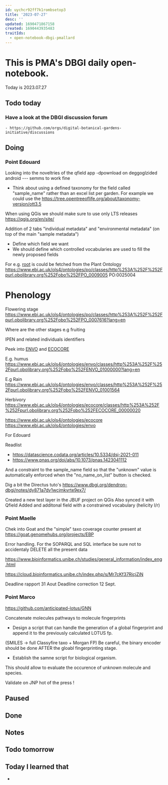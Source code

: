 ```yaml
---
id: uychcr92ff7k1rombsetop3
title: '2023-07-27'
desc: ''
updated: 1690471867158
created: 1690443935483
traitIds:
  - open-notebook-dbgi-pmallard
---
```



# This is PMA's DBGI daily open-notebook.

Today is 2023.07.27

## Todo today

### Have a look at the DBGI discussion forum
    - https://github.com/orgs/digital-botanical-gardens-initiative/discussions
###
###

## Doing

### Point Edouard

Looking into the noveltries of the qfield app
-dpownload on deggoglzided android --- semms to work fine

- Think about using a defined taxonomy for the field called "sample_name" rather than an excel list per garden.
For example we could use the https://tree.opentreeoflife.org/about/taxonomy-version/ott3.5


When using QGis
we should make sure to use only LTS releases https://qgis.org/en/site/

Addition of 2 tabs "individual metadata" and "environmental metadata" (on top of the main "sample metadata")

- Define which field we want
- We should define which controlled vocabularies are used to fill the newly proposed fields


For e.g. [root](https://en.wikipedia.org/wiki/Root "In vascular plants, the roots are the organs of a plant that are modified to provide anchorage for the plant and take in water and nutrients into the plant body, which allows  plants to grow taller and faster. They are most often below the surface of the soil, but roots can also be aerial or aerating, that is, growing up above the ground or especially above water.") is could be fetched from the Plant Ontology https://www.ebi.ac.uk/ols4/ontologies/po/classes/http%253A%252F%252Fpurl.obolibrary.org%252Fobo%252FPO_0009005
PO:0025004

# Phenology
Flowering stage https://www.ebi.ac.uk/ols4/ontologies/po/classes/http%253A%252F%252Fpurl.obolibrary.org%252Fobo%252FPO_0007616?lang=en



Where are the other stages e.g fruiting 

IPEN and related individuals identifiers


Peek into [ENVO](https://www.ebi.ac.uk/ols4/ontologies/envo) and [ECOCORE](https://www.ebi.ac.uk/ols4/ontologies/ecocore)

E.g. humus https://www.ebi.ac.uk/ols4/ontologies/envo/classes/http%253A%252F%252Fpurl.obolibrary.org%252Fobo%252FENVO_01000000?lang=en

E.g Rain https://www.ebi.ac.uk/ols4/ontologies/envo/classes/http%253A%252F%252Fpurl.obolibrary.org%252Fobo%252FENVO_01001564


Herbivory https://www.ebi.ac.uk/ols4/ontologies/ecocore/classes/http%253A%252F%252Fpurl.obolibrary.org%252Fobo%252FECOCORE_00000020

https://www.ebi.ac.uk/ols4/ontologies/ecocore
https://www.ebi.ac.uk/ols4/ontologies/envo



For Edouard

Readlist 
- https://datascience.codata.org/articles/10.5334/dsj-2021-011
- https://www.pnas.org/doi/abs/10.1073/pnas.1423041112


And a constraint to the sample_name field so that the "unknown" value is automatically enforced when the "no_name_on_list" button is checked.


Dig a bit the Directus tuto's https://www.dbgi.org/dendron-dbgi/notes/dy871a7dv1wcjmkvrte9ex7/



Created a new test layer in the JBUF project on QGis
Also synced it with Qfield
Added and additonal field with a constrained vocabulary (helicity l/r)

### Point Maelle

Chek into Goat and the "simple" taxo coverage counter present at https://goat.genomehubs.org/projects/EBP

Error handling. 
For the SOPARQL and SQL interface be sure not to accidentaly DELETE all the present data


https://www.bioinformatics.unibe.ch/studies/general_information/index_eng.html

https://cloud.bioinformatics.unibe.ch/index.php/s/Mr7cKf37RicjZiN

Deadline rapport 31 Aout
Deadline correction 12 Sept. 


### Point Marco

https://github.com/anticipated-lotus/GNN

Concatenate molecules pathways to molecule fingerprints

- Design a script that can handle the generation of a global fingerprint and append it to the previously calculated LOTUS fp.

(SMILES -> full Classyfire taxo + Morgan FP) 
Be careful, the binary encoder should be done AFTER the gloabl fingerprinting stage.

- Establish the samne script for biological organism.

This should allow to evaluate the occurence of unknown molecule and species.

Validate on JNP hot of the press !



## Paused

## Done

## Notes

## Todo tomorrow

###
###
###


## Today I learned that

-